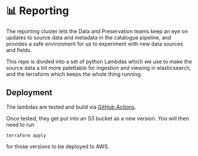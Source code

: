 # :bar_chart: Reporting

The reporting cluster lets the Data and Preservation teams keep an eye on updates to source data and metadata in the catalogue pipeline, and provides a safe environment for us to experiment with new data sources and fields.

This repo is divided into a set of python Lambdas which we use to make the source data a bit more palettable for ingestion and viewing in elasticsearch, and the terraform which keeps the whole thing running.

## Deployment
The lambdas are tested and build via [GitHub Actions](.github/main.workflow). 

Once tested, they get put into an S3 bucket as a new version. You will then need to run

```HCL
terraform apply
```

for those versions to be deployed to AWS.

